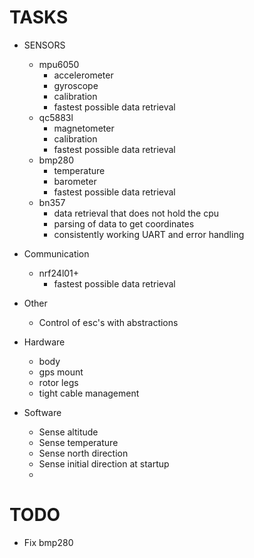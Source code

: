 # TASKS 


* SENSORS
    * mpu6050
        * accelerometer
        * gyroscope
        * calibration
        * fastest possible data retrieval
    * qc5883l
        * magnetometer
        * calibration
        * fastest possible data retrieval
    * bmp280
        * temperature
        * barometer
        * fastest possible data retrieval
    * bn357
        * data retrieval that does not hold the cpu
        * parsing of data to get coordinates
        * consistently working UART and error handling
* Communication
    * nrf24l01+
        * fastest possible data retrieval

* Other
    * Control of esc's with abstractions

* Hardware
    * body
    * gps mount
    * rotor legs
    * tight cable management

* Software 
    * Sense altitude 
    * Sense temperature
    * Sense north direction
    * Sense initial direction at startup
    * 


# TODO

* Fix bmp280
